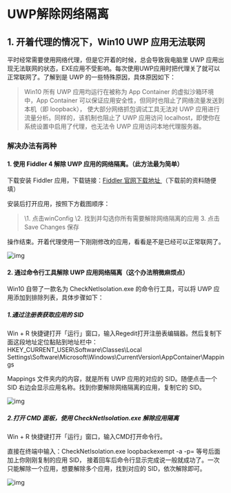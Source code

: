 # UWP解除网络隔离

## 1. 开着代理的情况下，Win10 UWP 应用无法联网

平时经常需要使用网络代理，但是它开着的时候，总会导致我电脑里 UWP 应用出现无法联网的状态，EXE应用不受影响。每次使用UWP应用时把代理关了就可以正常联网了。了解到是 UWP 的一些特殊原因，具体原因如下：

> Win10 所有 UWP 应用均运行在被称为 App Container 的虚拟沙箱环境中，App Container 可以保证应用安全性，但同时也阻止了网络流量发送到本机（即 loopback）， 使大部分网络抓包调试工具无法对 UWP 应用进行流量分析。同样的，该机制也阻止了 UWP 应用访问 localhost，即使你在系统设置中启用了代理，也无法令 UWP 应用访问本地代理服务器。



### 解决办法有两种

#### 1. 使用 Fiddler 4 解除 UWP 应用的网络隔离。（此方法最为简单）

下载安装 Fiddler 应用，下载链接：[Fiddler 官网下载地址 ](https://www.telerik.com/download/fiddler)（下载前的资料随便填）

安装后打开应用，按照下方截图顺序：

> \1. 点击winConfig
> \2. 找到并勾选你所有需要解除网络隔离的应用 3. 点击Save Changes 保存

操作结束。开着代理使用一下刚刚修改的应用，看看是不是已经可以正常联网了。



![img](../../../#ImageAssets/v2-25533e12dea2a6798d170e7665a64ee2_720w.jpg)

#### 2. 通过命令行工具解除 UWP 应用网络隔离（这个办法稍微麻烦点）

Win10 自带了一款名为 CheckNetIsolation.exe 的命令行工具，可以将 UWP 应用添加到排除列表，具体步骤如下：

##### 1.通过注册表获取应用的 SID

Win + R 快捷键打开「运行」窗口，输入Regedit打开注册表编辑器。然后复制下面这段地址定位黏贴到地址栏中：HKEY_CURRENT_USER\Software\Classes\Local Settings\Software\Microsoft\Windows\CurrentVersion\AppContainer\Mappings

Mappings 文件夹内的内容，就是所有 UWP 应用的对应的 SID。随便点击一个 SID 右边会显示应用名称。找到你要解除网络隔离的应用，复制它的 SID。



![img](../../../#ImageAssets/v2-ff2849a8d4900c48e73fb272583e09eb_720w.jpg)

##### 2.打开 CMD 面板，使用 CheckNetIsolation.exe 解除应用隔离

Win + R 快捷键打开「运行」窗口，输入CMD打开命令行。

直接在终端中输入：CheckNetIsolation.exe loopbackexempt -a -p= 等号后面加上你刚刚复制的应用 SID， 接着回车后命令行显示完成说一般就成功了。一次只能解除一个应用，想要解除多个应用，找到对应的 SID，依次解除即可。

![img](../../../#ImageAssets/v2-adf04877ca0f0e55a2008528fd176d3a_720w.png)